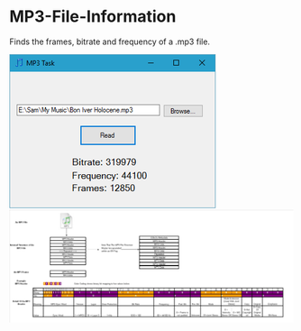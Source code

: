 MP3-File-Information
====================

Finds the frames, bitrate and frequency of a .mp3 file.

![Alt text](Screenshot.png "Screenshot of the program")
![Alt text](Mp3filestructure.jpg "Mp3 File Structure")
